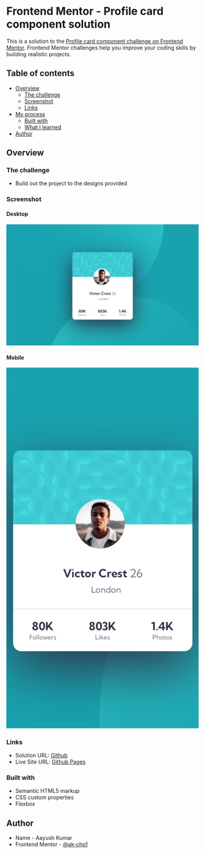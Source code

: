 # Frontend Mentor - Profile card component solution

This is a solution to the [Profile card component challenge on Frontend Mentor](https://www.frontendmentor.io/challenges/profile-card-component-cfArpWshJ). Frontend Mentor challenges help you improve your coding skills by building realistic projects. 

## Table of contents

- [Overview](#overview)
  - [The challenge](#the-challenge)
  - [Screenshot](#screenshot)
  - [Links](#links)
- [My process](#my-process)
  - [Built with](#built-with)
  - [What I learned](#what-i-learned)
- [Author](#author)

## Overview

### The challenge

- Build out the project to the designs provided

### Screenshot

#### Desktop
![](./desktop.png)

#### Mobile
![](./mobile.png)


### Links

- Solution URL: [Github](https://github.com/AK-CHP1/fm_profile_card_component)
- Live Site URL: [Github Pages](https://ak-chp1.github.io/fm_profile_card_component)

### Built with

- Semantic HTML5 markup
- CSS custom properties
- Flexbox

## Author

- Name - Aayush Kumar
- Frontend Mentor - [@ak-chp1](https://www.frontendmentor.io/profile/ak-chp1)